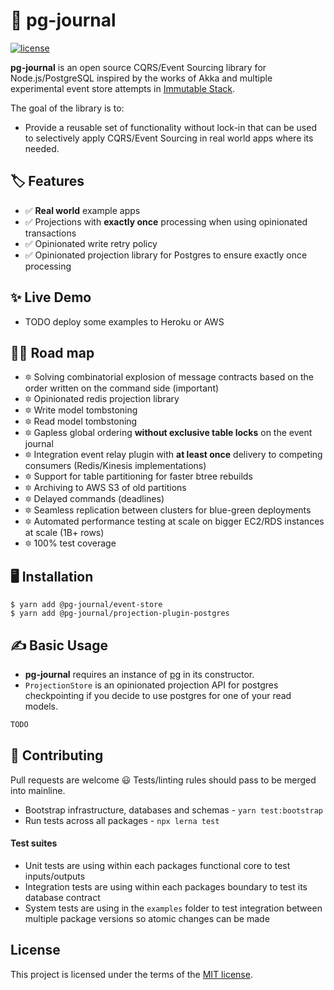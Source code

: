 # 🐘 pg-journal
[![license](https://img.shields.io/badge/license-MIT-green.svg)](https://github.com/StevePavlin/pg-journal/blob/master/LICENSE)


**pg-journal** is an open source CQRS/Event Sourcing library for Node.js/PostgreSQL inspired by the works of Akka and multiple experimental event store attempts in [Immutable Stack](https://github.com/StevePavlin/immutable-stack).

The goal of the library is to:
 - Provide a reusable set of functionality without lock-in that can be used to selectively apply CQRS/Event Sourcing in real world apps where its needed.
 

## 🏷 Features

- ✅ **Real world** example apps
- ✅ Projections with **exactly once** processing when using opinionated transactions
- ✅ Opinionated write retry policy
- ✅ Opinionated projection library for Postgres to ensure exactly once processing

## ✨ Live Demo

- TODO deploy some examples to Heroku or AWS

## 🙏🏻 Road map

- 🔯 Solving combinatorial explosion of message contracts based on the order written on the command side (important)
- 🔯 Opinionated redis projection library
- 🔯 Write model tombstoning
- 🔯 Read model tombstoning
- 🔯 Gapless global ordering **without exclusive table locks** on the event journal
- 🔯 Integration event relay plugin with **at least once** delivery to competing consumers (Redis/Kinesis implementations)
- 🔯 Support for table partitioning for faster btree rebuilds
- 🔯 Archiving to AWS S3 of old partitions
- 🔯 Delayed commands (deadlines)
- 🔯 Seamless replication between clusters for blue-green deployments
- 🔯 Automated performance testing at scale on bigger EC2/RDS instances at scale (1B+ rows)
- 🔯 100% test coverage


## 🖥 Installation

```
$ yarn add @pg-journal/event-store
$ yarn add @pg-journal/projection-plugin-postgres
```

## ✍ Basic Usage

- **pg-journal** requires an instance of [pg](https://github.com/brianc/node-postgres) in its constructor.
- `ProjectionStore` is an opinionated projection API for postgres checkpointing if you decide to use postgres for one of your read models.

```js
TODO
```

## 🧪 Contributing

Pull requests are welcome 😃 Tests/linting rules should pass to be merged into mainline.

- Bootstrap infrastructure, databases and schemas - `yarn test:bootstrap`
- Run tests across all packages - `npx lerna test`


#### Test suites
- Unit tests are using within each packages functional core to test inputs/outputs
- Integration tests are using within each packages boundary to test its database contract
- System tests are using in the `examples` folder to test integration between multiple package versions so atomic changes can be made


## License

This project is licensed under the terms of the [MIT license](/LICENSE).